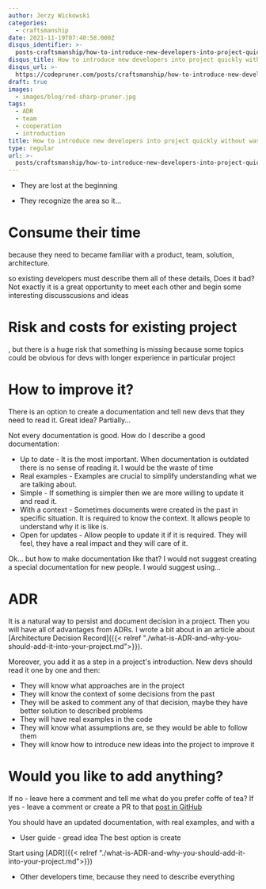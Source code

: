 ```yaml
---
author: Jerzy Wickowski
categories:
  - craftsmanship
date: 2021-11-19T07:40:58.000Z
disqus_identifier: >-
  posts-craftsmanship/how-to-introduce-new-developers-into-project-quickly-without-wasting-of-a-time
disqus_title: How to introduce new developers into project quickly without wasting of a time
disqus_url: >-
  https://codepruner.com/posts/craftsmanship/how-to-introduce-new-developers-into-project-quickly-without-wasting-of-a-time
draft: true
images:
  - images/blog/red-sharp-pruner.jpg
tags:
  - ADR
  - team
  - cooperation
  - introduction
title: How to introduce new developers into project quickly without wasting of a time
type: regular
url: >-
  posts/craftsmanship/how-to-introduce-new-developers-into-project-quickly-without-wasting-of-a-time
---
```



- They are lost at the beginning

- They recognize the area so it...

# Consume their time
because they need to   became familiar with a product, team, solution, architecture. 


so existing developers must describe them all of these details, 
Does it bad? Not exactly it is a great opportunity to meet each other and begin some interesting discusscusions and ideas

# Risk and costs for existing project
, but there is a huge risk that something is missing because some topics could be obvious for devs with longer experience in particular project


# How to improve it?
There is an option to create a documentation and tell new devs that they need to read it. Great idea? Partially...

Not every documentation is good. How do I describe a good documentation:
- Up to date - It is the most important. When documentation is outdated there is no sense of reading it. I would be the waste of time
- Real examples - Examples are crucial to simplify understanding what we are talking about.
- Simple - If something is simpler then we are more willing to update it and read it.
- With a context - Sometimes documents were created in the past in specific situation. It is required to know the context. It allows people to understand why it is like is.
- Open for updates - Allow people to update it if it is required. They will feel, they have a real impact and they will care of it.


Ok... but how to make documentation like that? I would not suggest creating a special documentation for new people.  I would suggest using...

# ADR
It is a natural way to persist and document decision in a project. Then you will have all of advantages from ADRs. I wrote a bit about in an article about [Architecture Decision Record]({{< relref "./what-is-ADR-and-why-you-should-add-it-into-your-project.md">}}).

Moreover, you add it as a step in a project's introduction. New devs should read it one by one and then:
- They will know what approaches are in the project
- They will know the context of some decisions from the past
- They will be asked to comment any of that decision, maybe they have better solution to described problems
- They will have real examples in the code
- They will know what assumptions are, se they would be able to follow them
- They will know how to introduce new ideas into the project to improve it


# Would you like to add anything?
If no - leave here a comment and tell me what do you prefer coffe of tea?
If yes - leave a comment or create a PR to that [post in GitHub](AddAPAthToThatPost)





You should have an updated documentation, with real examples, and with a 



- User guide - gread idea
The best option is create 

Start using [ADR]({{< relref "./what-is-ADR-and-why-you-should-add-it-into-your-project.md">}}) 

  - Other developers time, because they need to describe everything
  

